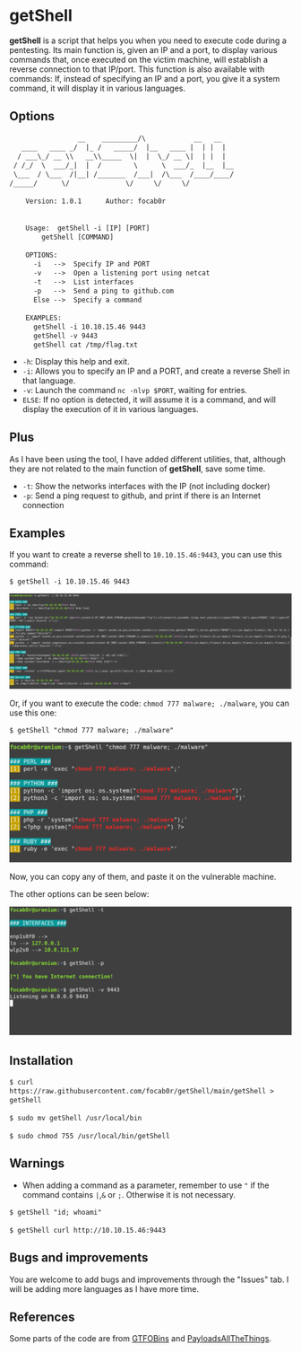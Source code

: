 # getShell #

**getShell** is a script that helps you when you need to execute code during a pentesting. Its main function is, given an IP and a port, to display various commands that, once executed on the victim machine, will establish a reverse connection to that IP/port. This function is also available with commands: If, instead of specifying an IP and a port, you give it a system command, it will display it in various languages.
## Options ##
```
                 __    _________/\            __   __   
   ____   ____ _/  |_ /   _____/  |__   ____ |  | |  |  
  / ___\_/ __ \\   __\\_____  \|  |  \_/ __ \|  | |  |  
 / /_/  \  ___/_|  |  /        \      \  ___/_  |__  |__
 \___  / \___  /|__| /_______  /___|  /\___  /____/____/
/_____/      \/              \/     \/     \/           

	Version: 1.0.1 		Author: focab0r


	Usage:  getShell -i [IP] [PORT]
		getShell [COMMAND]

	OPTIONS:
	  -i   -->  Specify IP and PORT
	  -v   -->  Open a listening port using netcat
	  -t   -->  List interfaces
	  -p   -->  Send a ping to github.com 
	  Else -->  Specify a command
		  
	EXAMPLES:
	  getShell -i 10.10.15.46 9443
	  getShell -v 9443
	  getShell cat /tmp/flag.txt
``` 
- `-h`: Display this help and exit.
- `-i`: Allows you to specify an IP and a PORT, and create a reverse Shell in that language.
- `-v`: Launch the command `nc -nlvp $PORT`, waiting for entries.
- `ELSE`: If no option is detected, it will assume it is a command, and will display the execution of it in various languages.

## Plus ##
As I have been using the tool, I have added different utilities, that, although they are not related to the main function of **getShell**, save some time.
- `-t`: Show the networks interfaces with the IP (not including docker)
- `-p`: Send a ping request to github, and print if there is an Internet connection

## Examples ##

If you want to create a reverse shell to `10.10.15.46:9443`, you can use this command:
```
$ getShell -i 10.10.15.46 9443
```
![Specifying an IP and a port](images/a.png)

Or, if you want to execute the code: `chmod 777 malware; ./malware`, you can use this one:
```
$ getShell "chmod 777 malware; ./malware"
```
![Adding a command](images/b.png)

Now, you can copy any of them, and paste it on the vulnerable machine.

The other options can be seen below:

![Other options](images/c.png)

## Installation ##
```
$ curl https://raw.githubusercontent.com/focab0r/getShell/main/getShell > getShell

$ sudo mv getShell /usr/local/bin

$ sudo chmod 755 /usr/local/bin/getShell
```

## Warnings ##
- When adding a command as a parameter, remember to use `"` if the command contains `|`,`&` or `;`. Otherwise it is not necessary.
```
$ getShell "id; whoami"

$ getShell curl http://10.10.15.46:9443
```

## Bugs and improvements ##
You are welcome to add bugs and improvements through the "Issues" tab. I will be adding more languages as I have more time.

## References ##
Some parts of the code are from [GTFOBins](https://gtfobins.github.io/) and [PayloadsAllTheThings](https://github.com/swisskyrepo/PayloadsAllTheThings).
